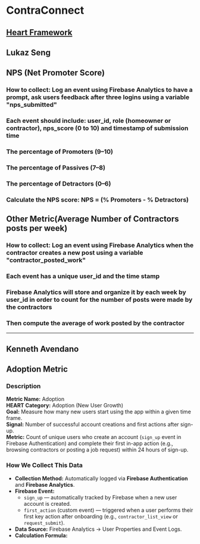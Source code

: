 # ContraConnect
## [Heart Framework](https://docs.google.com/presentation/d/1MZ0A1XwPSUa_DnDkMZtGFHL18yOAnsjGveQf7S7PKJA/edit?usp=sharing)

## Lukaz Seng
## NPS (Net Promoter Score)
### How to collect: Log an event using Firebase Analytics to have a prompt, ask users feedback after three logins using a variable "nps_submitted"
### Each event should include: user_id, role (homeowner or contractor), nps_score (0 to 10) and timestamp of submission time
### The percentage of Promoters (9–10)
### The percentage of Passives (7–8)
### The percentage of Detractors (0–6)
### Calculate the NPS score:  NPS = (% Promoters - % Detractors)


##  Other Metric(Average Number of Contractors posts per week)
### How to collect: Log an event using Firebase Analytics when the contractor creates a new post using a variable "contractor_posted_work"
### Each event has a unique user_id and the time stamp
### Firebase Analytics will store and organize it by each week by user_id in order to count for the number of posts were made by the contractors
### Then compute the average of work posted by the contractor

---

## Kenneth Avendano

## Adoption Metric

### Description
**Metric Name:** Adoption  
**HEART Category:** Adoption (New User Growth)  
**Goal:** Measure how many new users start using the app within a given time frame.  
**Signal:** Number of successful account creations and first actions after sign-up.  
**Metric:** Count of unique users who create an account (`sign_up` event in Firebase Authentication) and complete their first in-app action (e.g., browsing contractors or posting a job request) within 24 hours of sign-up.


### How We Collect This Data

- **Collection Method:** Automatically logged via **Firebase Authentication** and **Firebase Analytics**.  
- **Firebase Event:**  
  - `sign_up` — automatically tracked by Firebase when a new user account is created.  
  - `first_action` (custom event) — triggered when a user performs their first key action after onboarding (e.g., `contractor_list_view` or `request_submit`).  
- **Data Source:** Firebase Analytics → User Properties and Event Logs.  
- **Calculation Formula:**  
